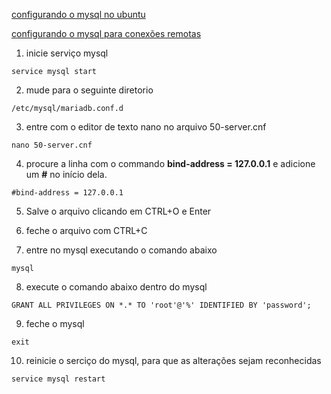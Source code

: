[configurando o mysql no ubuntu](https://www.digitalocean.com/community/tutorials/how-to-install-mariadb-on-ubuntu-18-04-pt)

[configurando o mysql para conexões remotas](https://stackoverflow.com/questions/11223235/mysql-root-access-from-all-hosts/11225588#11225588)

1. inicie serviço mysql
```
service mysql start
```

2. mude para o seguinte diretorio
```
/etc/mysql/mariadb.conf.d
```

3. entre com o editor de texto nano no arquivo 50-server.cnf
```
nano 50-server.cnf
```

4. procure a linha com o commando **bind-address = 127.0.0.1** e adicione um **#** no início dela.
```
#bind-address = 127.0.0.1
```

5. Salve o arquivo clicando em CTRL+O e Enter

6. feche o arquivo com CTRL+C

7. entre no mysql executando o comando abaixo
```
mysql
```
8. execute o comando abaixo dentro do mysql
```
GRANT ALL PRIVILEGES ON *.* TO 'root'@'%' IDENTIFIED BY 'password';
```
9. feche o mysql
```
exit
```

10. reinicie o serciço do mysql, para que as alterações sejam reconhecidas
```
service mysql restart
```